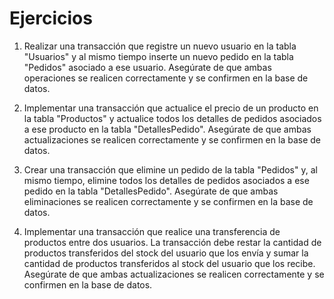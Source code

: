 # Ejercicios

1. Realizar una transacción que registre un nuevo usuario en la tabla "Usuarios" y al mismo tiempo inserte un nuevo pedido en la tabla "Pedidos" asociado a ese usuario. Asegúrate de que ambas operaciones se realicen correctamente y se confirmen en la base de datos.

2. Implementar una transacción que actualice el precio de un producto en la tabla "Productos" y actualice todos los detalles de pedidos asociados a ese producto en la tabla "DetallesPedido". Asegúrate de que ambas actualizaciones se realicen correctamente y se confirmen en la base de datos.

3. Crear una transacción que elimine un pedido de la tabla "Pedidos" y, al mismo tiempo, elimine todos los detalles de pedidos asociados a ese pedido en la tabla "DetallesPedido". Asegúrate de que ambas eliminaciones se realicen correctamente y se confirmen en la base de datos.

4. Implementar una transacción que realice una transferencia de productos entre dos usuarios. La transacción debe restar la cantidad de productos transferidos del stock del usuario que los envía y sumar la cantidad de productos transferidos al stock del usuario que los recibe. Asegúrate de que ambas actualizaciones se realicen correctamente y se confirmen en la base de datos.